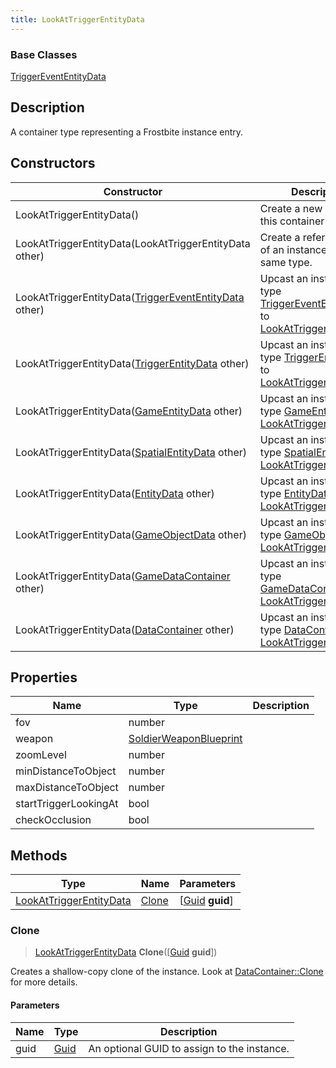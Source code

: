 ```yaml
---
title: LookAtTriggerEntityData
---
```

### Base Classes

[TriggerEventEntityData](/vext/ref/fb/triggerevententitydata/)

## Description

A container type representing a Frostbite instance entry.

## Constructors

| Constructor                                                                        | Description                                                                                                                           |
| ---------------------------------------------------------------------------------- | ------------------------------------------------------------------------------------------------------------------------------------- |
| LookAtTriggerEntityData()                                                          | Create a new instance of this container type.                                                                                         |
| LookAtTriggerEntityData(LookAtTriggerEntityData other)                             | Create a reference copy of an instance of the same type.                                                                              |
| LookAtTriggerEntityData([TriggerEventEntityData](/vext/ref/fb/triggerevententitydata/) other)    | Upcast an instance of type [TriggerEventEntityData](/vext/ref/fb/triggerevententitydata/) to [LookAtTriggerEntityData](/vext/ref/fb/lookattriggerentitydata/).    |
| LookAtTriggerEntityData([TriggerEntityData](/vext/ref/fb/triggerentitydata/) other)              | Upcast an instance of type [TriggerEntityData](/vext/ref/fb/triggerentitydata/) to [LookAtTriggerEntityData](/vext/ref/fb/lookattriggerentitydata/).              |
| LookAtTriggerEntityData([GameEntityData](/vext/ref/fb/gameentitydata/) other)                    | Upcast an instance of type [GameEntityData](/vext/ref/fb/gameentitydata/) to [LookAtTriggerEntityData](/vext/ref/fb/lookattriggerentitydata/).                    |
| LookAtTriggerEntityData([SpatialEntityData](/vext/ref/fb/spatialentitydata/) other)              | Upcast an instance of type [SpatialEntityData](/vext/ref/fb/spatialentitydata/) to [LookAtTriggerEntityData](/vext/ref/fb/lookattriggerentitydata/).              |
| LookAtTriggerEntityData([EntityData](/vext/ref/fb/entitydata/) other)                            | Upcast an instance of type [EntityData](/vext/ref/fb/entitydata/) to [LookAtTriggerEntityData](/vext/ref/fb/lookattriggerentitydata/).                            |
| LookAtTriggerEntityData([GameObjectData](/vext/ref/fb/gameobjectdata/) other)                    | Upcast an instance of type [GameObjectData](/vext/ref/fb/gameobjectdata/) to [LookAtTriggerEntityData](/vext/ref/fb/lookattriggerentitydata/).                    |
| LookAtTriggerEntityData([GameDataContainer](/vext/ref/fb/gamedatacontainer/) other)              | Upcast an instance of type [GameDataContainer](/vext/ref/fb/gamedatacontainer/) to [LookAtTriggerEntityData](/vext/ref/fb/lookattriggerentitydata/).              |
| LookAtTriggerEntityData([DataContainer](/vext/ref/shared/class/datacontainer) other) | Upcast an instance of type [DataContainer](/vext/ref/shared/class/datacontainer) to [LookAtTriggerEntityData](/vext/ref/fb/lookattriggerentitydata/). |

## Properties

| Name                  | Type                                             | Description |
| --------------------- | ------------------------------------------------ | ----------- |
| fov                   | number                                           |             |
| weapon                | [SoldierWeaponBlueprint](/vext/ref/fb/soldierweaponblueprint/) |             |
| zoomLevel             | number                                           |             |
| minDistanceToObject   | number                                           |             |
| maxDistanceToObject   | number                                           |             |
| startTriggerLookingAt | bool                                             |             |
| checkOcclusion        | bool                                             |             |

## Methods

| Type                                               | Name            | Parameters                                     |
| -------------------------------------------------- | --------------- | ---------------------------------------------- |
| [LookAtTriggerEntityData](/vext/ref/fb/lookattriggerentitydata/) | [Clone](#clone) | \[[Guid](/vext/ref/shared/class/guid) **guid**\] |

### Clone

> [LookAtTriggerEntityData](/vext/ref/fb/lookattriggerentitydata/) **Clone**(\[[Guid](/vext/ref/shared/class/guid) **guid**\])

Creates a shallow-copy clone of the instance. Look at [DataContainer::Clone](/vext/ref/shared/class/datacontainer#clone) for more details.

#### Parameters

| Name | Type         | Description                                 |
| ---- | ------------ | ------------------------------------------- |
| guid | [Guid](/vext/ref/shared/class/guid/) | An optional GUID to assign to the instance. |

